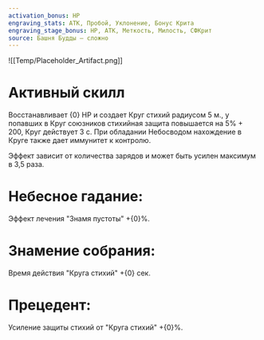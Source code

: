 ```yaml
---
activation_bonus: HP
engraving_stats: АТК, Пробой, Уклонение, Бонус Крита
engraving_stage_bonus: HP, АТК, Меткость, Милость, СФКрит
source: Башня Будды – сложно
---
```

![[Temp/Placeholder_Artifact.png]]
# Активный скилл
Восстанавливает {0} HP и создает Круг стихий радиусом 5 м., у попавших в Круг союзников стихийная защита повышается на 5% + 200, Круг действует 3 с. При обладании Небосводом нахождение в Круге также дает иммунитет к контролю.

Эффект зависит от количества зарядов и может быть усилен максимум в 3,5 раза.

# Небесное гадание: 
Эффект лечения "Знамя пустоты" +{0}%.
# Знамение собрания: 
Время действия "Круга стихий" +{0} сек.
# Прецедент: 
Усиление защиты стихий от "Круга стихий" +{0}%.
